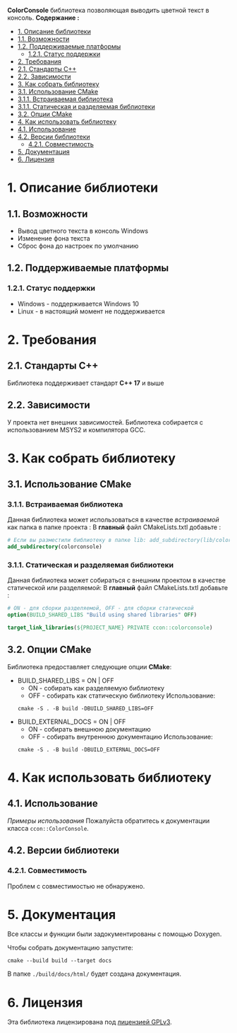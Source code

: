**ColorConsole** библиотека позволяющая выводить цветной текст в консоль.
**Содержание :**
- [1. Описание библиотеки](#1-описание-библиотеки)
 - [1.1. Возможности](#11-возможности)
 - [1.2. Поддерживаемые платформы](#12-поддерживаемые-платформы)
   - [1.2.1. Статус поддержки](#121-статус-поддержки)
- [2. Требования](#2-требования)
 - [2.1. Стандарты C++](#21-стандарты-c)
 - [2.2. Зависимости](#22-зависимости)
- [3. Как собрать библиотеку](#3-как-собрать-библиотеку)
 - [3.1. Использование CMake](#31-использование-cmake)
 - [3.1.1. Встраиваемая библиотека](#311-встраиваемая-библиотека)
 - [3.1.1. Статическая и разделяемая библиотеки](#311-статическая-и-разделяемая-библиотеки)
 - [3.2. Опции CMake](#32-опции-cmake)
- [4. Как использовать библиотеку](#4-как-использовать-библиотеку)
 - [4.1. Использование](#41-использование)
 - [4.2. Версии библиотеки](#42-версии-библиотеки)
   - [4.2.1. Совместимость](#421-совместимость)
- [5. Документация](#5-документация)
- [6. Лицензия](#6-лицензия)

# 1. Описание библиотеки
## 1.1. Возможности
- Вывод цветного текста в консоль Windows
- Изменение фона текста
- Сброс фона до настроек по умолчанию
## 1.2. Поддерживаемые платформы
### 1.2.1. Статус поддержки
- Windows - поддерживается Windows 10
- Linux - в настоящий момент не поддерживается
# 2. Требования
## 2.1. Стандарты C++
Библиотека поддерживает стандарт **C++ 17** и выше
## 2.2. Зависимости
У проекта нет внешних зависимостей.
Библиотека собирается с использованием MSYS2 и компилятора GCC.
# 3. Как собрать библиотеку
## 3.1. Использование CMake
### 3.1.1. Встраиваемая библиотека
Данная библиотека может использоваться в качестве _встраиваемой_ как папка в папке проекта :
В **главный** файл CMakeLists.txtl добавьте :
```cmake
# Если вы разместили библиотеку в папке lib: add_subdirectory(lib/colorconsole)
add_subdirectory(colorconsole) 
```
### 3.1.1. Статическая и разделяемая библиотеки
Данная библиотека может собираться с внешним проектом в качестве статической или разделяемой:
В **главный** файл CMakeLists.txtl добавьте :
```cmake
# ON - для сборки разделяемой, OFF - для сборки статической
option(BUILD_SHARED_LIBS "Build using shared libraries" OFF)
```

```cmake
target_link_libraries(${PROJECT_NAME} PRIVATE ccon::colorconsole)
```
## 3.2. Опции CMake
Библиотека предоставляет следующие опции **CMake**:
- BUILD_SHARED_LIBS = ON | OFF
   - ON - собирать как разделяемую библиотеку
   - OFF - собирать как статическую библиотеку
   Использование:
   ```shell
   cmake -S . -B build -DBUILD_SHARED_LIBS=OFF
   ```
- BUILD_EXTERNAL_DOCS = ON | OFF
   - ON - собирать внешнюю документацию
   - OFF - собирать внутреннюю документацию
   Использование:
   ```shell
   cmake -S . -B build -DBUILD_EXTERNAL_DOCS=OFF
   ```
# 4. Как использовать библиотеку
## 4.1. Использование
_Примеры использования_
Пожалуйста обратитесь к документации класса `ccon::ColorConsole`.
## 4.2. Версии библиотеки
### 4.2.1. Совместимость
Проблем с совместимостью не обнаружено.

# 5. Документация
Все классы и функции были задокументированы с помощью Doxygen.

Чтобы собрать документацию запустите:
```shell
cmake --build build --target docs
```
В папке `./build/docs/html/` будет создана документация.
# 6. Лицензия
Эта библиотека лицензирована под [лицензией GPLv3][repo-license-url].
<!-- Ссылки -->
[repo-license-url]: https://www.gnu.org/licenses/gpl-3.0.html